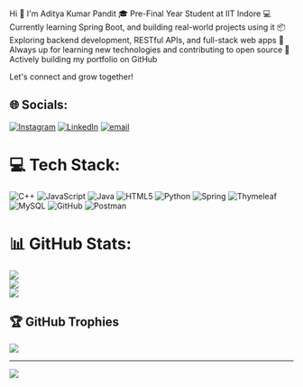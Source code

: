 Hi 👋 I'm Aditya Kumar Pandit
🎓 Pre-Final Year Student at IIT Indore
💻 Currently learning Spring Boot, and building real-world projects using it
📦 Exploring backend development, RESTful APIs, and full-stack web apps
🚀 Always up for learning new technologies and contributing to open source
📍 Actively building my portfolio on GitHub

Let's connect and grow together!
## 🌐 Socials:
[![Instagram](https://img.shields.io/badge/Instagram-%23E4405F.svg?logo=Instagram&logoColor=white)](https://instagram.com/adityapandit0_0) [![LinkedIn](https://img.shields.io/badge/LinkedIn-%230077B5.svg?logo=linkedin&logoColor=white)](https://linkedin.com/in/aditya-pandit-iiti) [![email](https://img.shields.io/badge/Email-D14836?logo=gmail&logoColor=white)](mailto:batmanpandit2005@gmail.com) 

# 💻 Tech Stack:
![C++](https://img.shields.io/badge/c++-%2300599C.svg?style=for-the-badge&logo=c%2B%2B&logoColor=white) ![JavaScript](https://img.shields.io/badge/javascript-%23323330.svg?style=for-the-badge&logo=javascript&logoColor=%23F7DF1E) ![Java](https://img.shields.io/badge/java-%23ED8B00.svg?style=for-the-badge&logo=openjdk&logoColor=white) ![HTML5](https://img.shields.io/badge/html5-%23E34F26.svg?style=for-the-badge&logo=html5&logoColor=white) ![Python](https://img.shields.io/badge/python-3670A0?style=for-the-badge&logo=python&logoColor=ffdd54) ![Spring](https://img.shields.io/badge/spring-%236DB33F.svg?style=for-the-badge&logo=spring&logoColor=white) ![Thymeleaf](https://img.shields.io/badge/Thymeleaf-%23005C0F.svg?style=for-the-badge&logo=Thymeleaf&logoColor=white) ![MySQL](https://img.shields.io/badge/mysql-4479A1.svg?style=for-the-badge&logo=mysql&logoColor=white) ![GitHub](https://img.shields.io/badge/github-%23121011.svg?style=for-the-badge&logo=github&logoColor=white) ![Postman](https://img.shields.io/badge/Postman-FF6C37?style=for-the-badge&logo=postman&logoColor=white)
# 📊 GitHub Stats:
![](https://github-readme-stats.vercel.app/api?username=aayien-IITI&theme=dark&hide_border=false&include_all_commits=true&count_private=false)<br/>
![](https://nirzak-streak-stats.vercel.app/?user=aayien-IITI&theme=dark&hide_border=false)<br/>
![](https://github-readme-stats.vercel.app/api/top-langs/?username=aayien-IITI&theme=dark&hide_border=false&include_all_commits=true&count_private=false&layout=compact)

## 🏆 GitHub Trophies
![](https://github-profile-trophy.vercel.app/?username=aayien-IITI&theme=radical&no-frame=false&no-bg=true&margin-w=4)

---
[![](https://visitcount.itsvg.in/api?id=aayien-IITI&icon=0&color=0)](https://visitcount.itsvg.in)

<!-- Proudly created with GPRM ( https://gprm.itsvg.in ) -->
